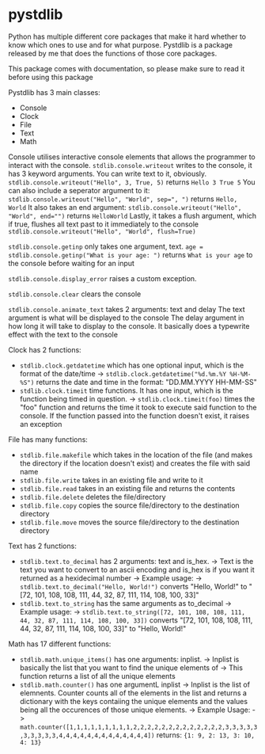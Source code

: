# pystdlib

Python has multiple different core packages that make it hard whether to know which ones to use and for what purpose.
Pystdlib is a package released by me that does the functions of those core packages.

This package comes with documentation, so please make sure to read it before using this package

Pystdlib has 3 main classes:
- Console
- Clock
- File
- Text
- Math

Console utilises interactive console elements that allows the programmer to interact with the console.
`stdlib.console.writeout` writes to the console, it has 3 keyword arguments.
You can write text to it, obviously.
`stdlib.console.writeout("Hello", 3, True, 5)` returns  `Hello 3 True 5`
You can also include a seperator argument to it:
`stdlib.console.writeout("Hello", "World", sep=", ")` returns `Hello, World`
It also takes an end argument:
`stdlib.console.writeout("Hello", "World", end="")` returns  `HelloWorld`
Lastly, it takes a flush argument, which if true, flushes all text past to it immediately to the console
`stdlib.console.writeout("Hello", "World", flush=True)`

`stdlib.console.getinp` only takes one argument, text.
`age = stdlib.console.getinp("What is your age: ")` returns `What is your age` to the console before waiting for an input

`stdlib.console.display_error` raises a custom exception.

`stdlib.console.clear` clears the console

`stdlib.console.animate_text` takes 2 arguments: text and delay
The text argument is what will be displayed to the console
The delay argument in how long it will take to display to the console.
It basically does a typewrite effect with the text to the console

Clock has 2 functions:

- `stdlib.clock.getdatetime` which has one optional input, which is the format of the date/time
    -> `stdlib.clock.getdatetime("%d.%m.%Y %H-%M-%S")` returns the date and time in the format: "DD.MM.YYYY HH-MM-SS"
- `stdlib.clock.timeit` time functions. It has one input, which is the function being timed in question.
    -> `stdlib.clock.timeit(foo)` times the "foo" function and returns the time it took to execute said function to the console. If the function passed into the function doesn't exist, it raises an exception

File has many functions:

- `stdlib.file.makefile` which takes in the location of the file (and makes the directory if the location doesn't exist) and creates the file with said name
- `stdlib.file.write` takes in an existing file and write to it
- `stdlib.file.read` takes in an existing file and returns the contents
- `stdlib.file.delete` deletes the file/directory
- `stdlib.file.copy` copies the source file/directory to the destination directory
- `stdlib.file.move` moves the source file/directory to the destination directory

Text has 2 functions:
- `stdlib.text.to_decimal` has 2 arguments: text and is_hex.
    -> Text is the text you want to convert to an ascii encoding and is_hex is if you want it returned as a hexidecimal number
    -> Example usage:
    -> `stdlib.text.to_decimal("Hello, World!")` converts "Hello, World!" to "[72, 101, 108, 108, 111, 44, 32, 87, 111, 114, 108, 100, 33]"
- `stdlib.text.to_string` has the same arguments as to_decimal
    -> Example usage:
    -> `stdlib.text.to_string([72, 101, 108, 108, 111, 44, 32, 87, 111, 114, 108, 100, 33])` converts "[72, 101, 108, 108, 111, 44, 32, 87, 111, 114, 108, 100, 33]" to "Hello, World!"

Math has 17 different functions:
- `stdlib.math.unique_items()` has one arguments: inplist.
    -> Inplist is basically the list that you want to find the unique elements of
    -> This function returns a list of all the unique elements
- `stdlib.math.counter()` has one argumentL inplist
    -> Inplist is the list of elemnents. Counter counts all of the elements in the list and returns a dictionary with the keys contaiing the unique elements and the values being all the occurences of those unique elements.
    -> Example Usage:
    -> `math.counter([1,1,1,1,1,1,1,1,1,2,2,2,2,2,2,2,2,2,2,2,2,2,3,3,3,3,3,3,3,3,3,3,4,4,4,4,4,4,4,4,4,4,4,4,4])` returns: `{1: 9, 2: 13, 3: 10, 4: 13}`

